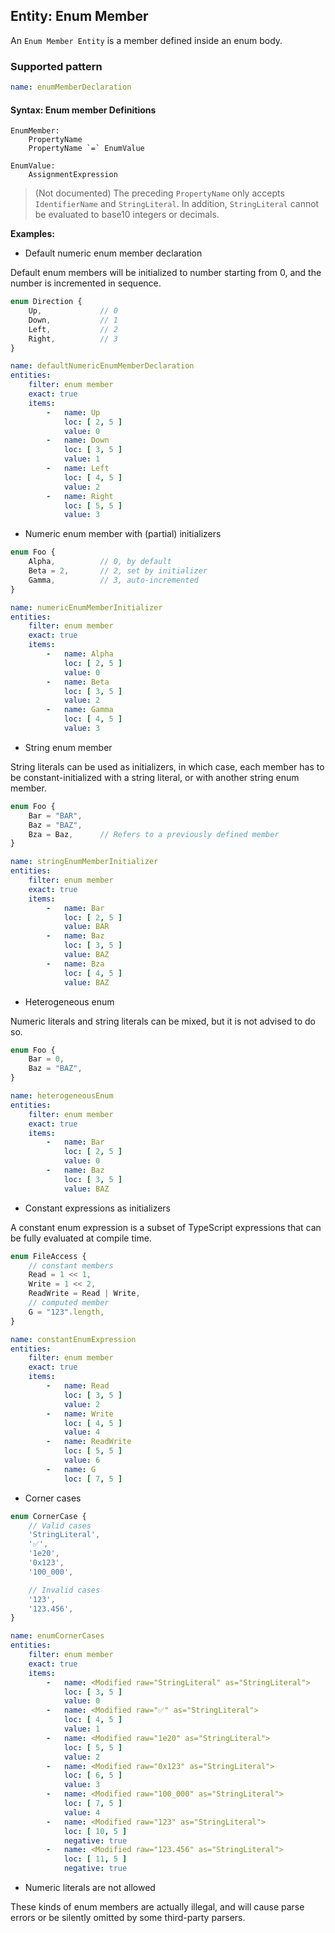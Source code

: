 ## Entity: Enum Member

An `Enum Member Entity` is a member defined inside an enum body.

### Supported pattern

```yaml
name: enumMemberDeclaration
```

#### Syntax: Enum member Definitions

```text
EnumMember:
    PropertyName
    PropertyName `=` EnumValue

EnumValue:
    AssignmentExpression
```

> (Not documented) The preceding `PropertyName` only
> accepts `IdentifierName` and `StringLiteral`. In
> addition, `StringLiteral` cannot be
> evaluated to base10 integers or decimals.

**Examples:**

* Default numeric enum member declaration

Default enum members will be initialized to number starting from
0, and the number is incremented in sequence.

```ts
enum Direction {
    Up,             // 0
    Down,           // 1
    Left,           // 2
    Right,          // 3
}
```

```yaml
name: defaultNumericEnumMemberDeclaration
entities:
    filter: enum member
    exact: true
    items:
        -   name: Up
            loc: [ 2, 5 ]
            value: 0
        -   name: Down
            loc: [ 3, 5 ]
            value: 1
        -   name: Left
            loc: [ 4, 5 ]
            value: 2
        -   name: Right
            loc: [ 5, 5 ]
            value: 3
```

* Numeric enum member with (partial) initializers

```ts
enum Foo {
    Alpha,          // 0, by default
    Beta = 2,       // 2, set by initializer
    Gamma,          // 3, auto-incremented
}
```

```yaml
name: numericEnumMemberInitializer
entities:
    filter: enum member
    exact: true
    items:
        -   name: Alpha
            loc: [ 2, 5 ]
            value: 0
        -   name: Beta
            loc: [ 3, 5 ]
            value: 2
        -   name: Gamma
            loc: [ 4, 5 ]
            value: 3
```

* String enum member

String literals can be used as initializers, in which case, each
member has to be constant-initialized with a string literal, or
with another string enum member.

```ts
enum Foo {
    Bar = "BAR",
    Baz = "BAZ",
    Bza = Baz,      // Refers to a previously defined member
}
```

```yaml
name: stringEnumMemberInitializer
entities:
    filter: enum member
    exact: true
    items:
        -   name: Bar
            loc: [ 2, 5 ]
            value: BAR
        -   name: Baz
            loc: [ 3, 5 ]
            value: BAZ
        -   name: Bza
            loc: [ 4, 5 ]
            value: BAZ
```

* Heterogeneous enum

Numeric literals and string literals can be mixed, but it is not
advised to do so.

```ts
enum Foo {
    Bar = 0,
    Baz = "BAZ",
}
```

```yaml
name: heterogeneousEnum
entities:
    filter: enum member
    exact: true
    items:
        -   name: Bar
            loc: [ 2, 5 ]
            value: 0
        -   name: Baz
            loc: [ 3, 5 ]
            value: BAZ
```

* Constant expressions as initializers

A constant enum expression is a subset of TypeScript expressions
that can be fully evaluated at compile time.

```ts
enum FileAccess {
    // constant members
    Read = 1 << 1,
    Write = 1 << 2,
    ReadWrite = Read | Write,
    // computed member
    G = "123".length,
}
```

```yaml
name: constantEnumExpression
entities:
    filter: enum member
    exact: true
    items:
        -   name: Read
            loc: [ 3, 5 ]
            value: 2
        -   name: Write
            loc: [ 4, 5 ]
            value: 4
        -   name: ReadWrite
            loc: [ 5, 5 ]
            value: 6
        -   name: G
            loc: [ 7, 5 ]
```

* Corner cases

```ts
enum CornerCase {
    // Valid cases
    'StringLiteral',
    '✅',
    '1e20',
    '0x123',
    '100_000',

    // Invalid cases
    '123',
    '123.456',
}
```

```yaml
name: enumCornerCases
entities:
    filter: enum member
    exact: true
    items:
        -   name: <Modified raw="StringLiteral" as="StringLiteral">
            loc: [ 3, 5 ]
            value: 0
        -   name: <Modified raw="✅" as="StringLiteral">
            loc: [ 4, 5 ]
            value: 1
        -   name: <Modified raw="1e20" as="StringLiteral">
            loc: [ 5, 5 ]
            value: 2
        -   name: <Modified raw="0x123" as="StringLiteral">
            loc: [ 6, 5 ]
            value: 3
        -   name: <Modified raw="100_000" as="StringLiteral">
            loc: [ 7, 5 ]
            value: 4
        -   name: <Modified raw="123" as="StringLiteral">
            loc: [ 10, 5 ]
            negative: true
        -   name: <Modified raw="123.456" as="StringLiteral">
            loc: [ 11, 5 ]
            negative: true
```

* Numeric literals are not allowed

[//]: # (```ts)

[//]: # (//// @no-test)

[//]: # (enum DefinitivelyIllegal {)

[//]: # (    123,)

[//]: # (    123.456,)

[//]: # (    1e2,)

[//]: # (    0x123,)

[//]: # (    0o123,)

[//]: # (    0b10,)

[//]: # (})

[//]: # (```)

These kinds of enum members are actually illegal, and will cause
parse errors or be silently omitted by some third-party parsers.


